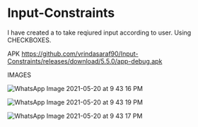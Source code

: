 # Input-Constraints

I have created a to take reqiured input according to user. Using CHECKBOXES.

APK
https://github.com/vrindasaraf90/Input-Constraints/releases/download/5.5.0/app-debug.apk


IMAGES


![WhatsApp Image 2021-05-20 at 9 43 16 PM](https://user-images.githubusercontent.com/72187181/119118969-ae55a680-b9b5-11eb-946f-1978b16c6fde.jpeg)

![WhatsApp Image 2021-05-20 at 9 43 19 PM](https://user-images.githubusercontent.com/72187181/119118977-aeee3d00-b9b5-11eb-9591-5aa1bab0d9b6.jpeg)

![WhatsApp Image 2021-05-20 at 9 43 17 PM](https://user-images.githubusercontent.com/72187181/119118979-af86d380-b9b5-11eb-8ea8-443c4335569c.jpeg)


